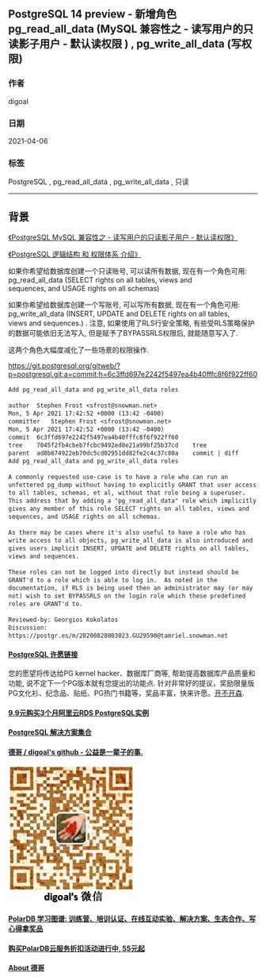 ## PostgreSQL 14 preview - 新增角色 pg_read_all_data (MySQL 兼容性之 - 读写用户的只读影子用户 - 默认读权限  ) , pg_write_all_data (写权限)   
        
### 作者        
digoal        
        
### 日期        
2021-04-06         
        
### 标签        
PostgreSQL , pg_read_all_data , pg_write_all_data , 只读      
        
----        
        
## 背景      
  
[《PostgreSQL MySQL 兼容性之 - 读写用户的只读影子用户 - 默认读权限》](../201605/20160510_04.md)    
  
[《PostgreSQL 逻辑结构 和 权限体系 介绍》](../201605/20160510_01.md)      
  
如果你希望给数据库创建一个只读账号, 可以读所有数据, 现在有一个角色可用: pg_read_all_data (SELECT rights on all tables, views and  
sequences, and USAGE rights on all schemas)  
  
如果你希望给数据库创建一个写账号, 可以写所有数据, 现在有一个角色可用: pg_write_all_data (INSERT, UPDATE and DELETE rights on all tables,  
views and sequences.) . 注意, 如果使用了RLS行安全策略, 有些受RLS策略保护的数据可能依旧无法写入, 但是赋予了BYPASSRLS权限后, 就能随意写入了.    
  
这两个角色大幅度减化了一些场景的权限操作.     
  
https://git.postgresql.org/gitweb/?p=postgresql.git;a=commit;h=6c3ffd697e2242f5497ea4b40fffc8f6f922ff60  
  
```  
Add pg_read_all_data and pg_write_all_data roles  
  
author	Stephen Frost <sfrost@snowman.net>	  
Mon, 5 Apr 2021 17:42:52 +0000 (13:42 -0400)  
committer	Stephen Frost <sfrost@snowman.net>	  
Mon, 5 Apr 2021 17:42:52 +0000 (13:42 -0400)  
commit	6c3ffd697e2242f5497ea4b40fffc8f6f922ff60  
tree	7045f2fb4cbeb7fcbc9492ed8e21a99bf25b37cd	tree  
parent	ad8b674922eb70dc5cd02951dd82fe2c4c37c80a	commit | diff  
Add pg_read_all_data and pg_write_all_data roles  
  
A commonly requested use-case is to have a role who can run an  
unfettered pg_dump without having to explicitly GRANT that user access  
to all tables, schemas, et al, without that role being a superuser.  
This address that by adding a "pg_read_all_data" role which implicitly  
gives any member of this role SELECT rights on all tables, views and  
sequences, and USAGE rights on all schemas.  
  
As there may be cases where it's also useful to have a role who has  
write access to all objects, pg_write_all_data is also introduced and  
gives users implicit INSERT, UPDATE and DELETE rights on all tables,  
views and sequences.  
  
These roles can not be logged into directly but instead should be  
GRANT'd to a role which is able to log in.  As noted in the  
documentation, if RLS is being used then an administrator may (or may  
not) wish to set BYPASSRLS on the login role which these predefined  
roles are GRANT'd to.  
  
Reviewed-by: Georgios Kokolatos  
Discussion: https://postgr.es/m/20200828003023.GU29590@tamriel.snowman.net  
```  
  
  
#### [PostgreSQL 许愿链接](https://github.com/digoal/blog/issues/76 "269ac3d1c492e938c0191101c7238216")
您的愿望将传达给PG kernel hacker、数据库厂商等, 帮助提高数据库产品质量和功能, 说不定下一个PG版本就有您提出的功能点. 针对非常好的提议，奖励限量版PG文化衫、纪念品、贴纸、PG热门书籍等，奖品丰富，快来许愿。[开不开森](https://github.com/digoal/blog/issues/76 "269ac3d1c492e938c0191101c7238216").  
  
  
#### [9.9元购买3个月阿里云RDS PostgreSQL实例](https://www.aliyun.com/database/postgresqlactivity "57258f76c37864c6e6d23383d05714ea")
  
  
#### [PostgreSQL 解决方案集合](https://yq.aliyun.com/topic/118 "40cff096e9ed7122c512b35d8561d9c8")
  
  
#### [德哥 / digoal's github - 公益是一辈子的事.](https://github.com/digoal/blog/blob/master/README.md "22709685feb7cab07d30f30387f0a9ae")
  
  
![digoal's wechat](../pic/digoal_weixin.jpg "f7ad92eeba24523fd47a6e1a0e691b59")
  
  
#### [PolarDB 学习图谱: 训练营、培训认证、在线互动实验、解决方案、生态合作、写心得拿奖品](https://www.aliyun.com/database/openpolardb/activity "8642f60e04ed0c814bf9cb9677976bd4")
  
  
#### [购买PolarDB云服务折扣活动进行中, 55元起](https://www.aliyun.com/activity/new/polardb-yunparter?userCode=bsb3t4al "e0495c413bedacabb75ff1e880be465a")
  
  
#### [About 德哥](https://github.com/digoal/blog/blob/master/me/readme.md "a37735981e7704886ffd590565582dd0")
  
